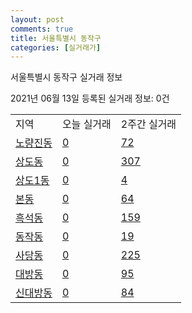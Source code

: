 ```yaml
---
layout: post
comments: true
title: 서울특별시 동작구
categories: [실거래가]
---
```


서울특별시 동작구 실거래 정보

2021년 06월 13일 등록된 실거래 정보: 0건


<table class="sortable">
  <tr>
    <td>지역</td>
    <td>오늘 실거래</td>
    <td>2주간 실거래</td>
  </tr>

  
  <tr class="item">
    <td><a href="1159010100.html">노량진동</a></td>
    <td><a href="1159010100.html">0</a></td>
    <td><a href="1159010100.html">72</a></td>
  </tr>
    

  <tr class="item">
    <td><a href="1159010200.html">상도동</a></td>
    <td><a href="1159010200.html">0</a></td>
    <td><a href="1159010200.html">307</a></td>
  </tr>
    

  <tr class="item">
    <td><a href="1159010300.html">상도1동</a></td>
    <td><a href="1159010300.html">0</a></td>
    <td><a href="1159010300.html">4</a></td>
  </tr>
    

  <tr class="item">
    <td><a href="1159010400.html">본동</a></td>
    <td><a href="1159010400.html">0</a></td>
    <td><a href="1159010400.html">64</a></td>
  </tr>
    

  <tr class="item">
    <td><a href="1159010500.html">흑석동</a></td>
    <td><a href="1159010500.html">0</a></td>
    <td><a href="1159010500.html">159</a></td>
  </tr>
    

  <tr class="item">
    <td><a href="1159010600.html">동작동</a></td>
    <td><a href="1159010600.html">0</a></td>
    <td><a href="1159010600.html">19</a></td>
  </tr>
    

  <tr class="item">
    <td><a href="1159010700.html">사당동</a></td>
    <td><a href="1159010700.html">0</a></td>
    <td><a href="1159010700.html">225</a></td>
  </tr>
    

  <tr class="item">
    <td><a href="1159010800.html">대방동</a></td>
    <td><a href="1159010800.html">0</a></td>
    <td><a href="1159010800.html">95</a></td>
  </tr>
    

  <tr class="item">
    <td><a href="1159010900.html">신대방동</a></td>
    <td><a href="1159010900.html">0</a></td>
    <td><a href="1159010900.html">84</a></td>
  </tr>
    


</table>
    